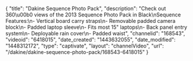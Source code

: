 {
    "title": "Dakine Sequence Photo Pack",
    "description": "Check out 360\u00b0 views of the 2013 Sequence Photo Pack in Black\nSequence Features:\n- Vertical board carry straps\n- Removable padded camera block\n- Padded laptop sleeve\n- Fits most 15\" laptops\n- Back panel entry system\n- Deployable rain cover\n- Padded waist",
    "channelid": "168543",
    "videoid": "6418015",
    "date_created": "1443632055",
    "date_modified": "1448312172",
    "type": "captivate",
    "layout": "channelVideo",
    "url": "\/dakine\/dakine-sequence-photo-pack\/168543-6418015"
}